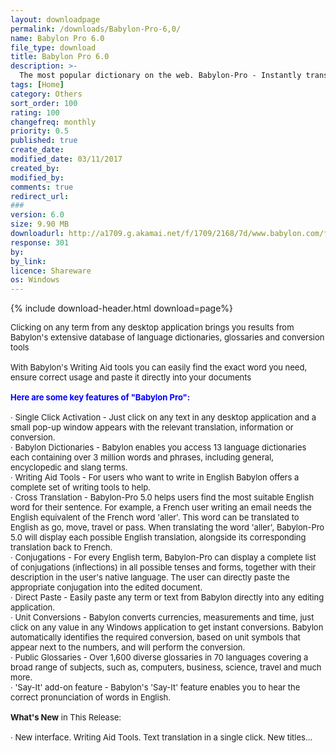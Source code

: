 ```yaml
---
layout: downloadpage
permalink: /downloads/Babylon-Pro-6,0/
name: Babylon Pro 6.0
file_type: download
title: Babylon Pro 6.0
description: >-
  The most popular dictionary on the web. Babylon-Pro - Instantly translate and access information in 70 languages With Babylon-Pro you can access translations and relevant information instantly with a click of your mouse. 
tags: [Home]
category: Others
sort_order: 100
rating: 100
changefreq: monthly
priority: 0.5
published: true
create_date: 
modified_date: 03/11/2017
created_by: 
modified_by: 
comments: true
redirect_url: 
### 
version: 6.0
size: 9.90 MB
downloadurl: http://a1709.g.akamai.net/f/1709/2168/7d/www.babylon.com/files/Babylon6/Babylon6_setup_eng_eng.exe
response: 301
by: 
by_link: 
licence: Shareware
os: Windows
---
```


{% include download-header.html download=page%}

<p style="fix-download-text !important">
<p><font size="2"><div class="celltext_big"><font size="2">Clicking on any term from any desktop application brings you results from Babylon's extensive database of language dictionaries, glossaries and conversion tools <br />
<br />
With Babylon's Writing Aid tools you can easily find the exact word you need, ensure correct usage and paste it directly into your documents<br />
<br />
<span style="color: blue"><strong>Here are some key features of "Babylon Pro":</strong></span><br />
<br />
· Single Click Activation - Just click on any text in any desktop application and a small pop-up </font>
<div style="clear: right; float: right; margin: 10px 0pt 10px 15px">&#160;</div>
<font size="2">window appears with the relevant translation, information or conversion. <br />
· Babylon Dictionaries - Babylon enables you access 13 language dictionaries each containing over 3 million words and phrases, including general, encyclopedic and slang terms. <br />
· Writing Aid Tools - For users who want to write in English Babylon offers a complete set of writing tools to help.<br />
· Cross Translation - Babylon-Pro 5.0 helps users find the most suitable English word for their sentence. For example, a French user writing an email needs the English equivalent of the French word 'aller'. This word can be translated to English as go, move, travel or pass. When translating the word 'aller', Babylon-Pro 5.0 will display each possible English translation, alongside its corresponding translation back to French. <br />
· Conjugations - For every English term, Babylon-Pro can display a complete list of conjugations (inflections) in all possible tenses and forms, together with their description in the user's native language. The user can directly paste the appropriate conjugation into the edited document. <br />
· Direct Paste - Easily paste any term or text from Babylon directly into any editing application. <br />
· Unit Conversions - Babylon converts currencies, measurements and time, just click on any value in any Windows application to get instant conversions. Babylon automatically identifies the required conversion, based on unit symbols that appear next to the numbers, and will perform the conversion. <br />
· Public Glossaries - Over 1,600 diverse glossaries in 70 languages covering a broad range of subjects, such as, computers, business, science, travel and much more. <br />
· 'Say-It' add-on feature - Babylon's 'Say-It' feature enables you to hear the correct pronunciation of words in English.<br />
<br />
<strong>What's New</strong> in This Release:<br />
<br />
· New interface. Writing Aid Tools. Text translation in a single click. New titles...<br />
</font></div></p></p>
